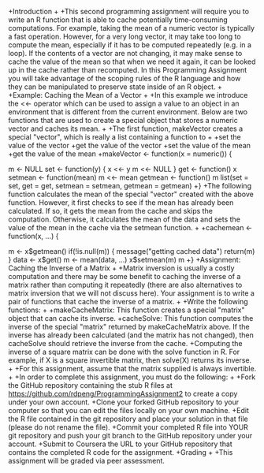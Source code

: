 +Introduction
+
+This second programming assignment will require you to write an R function that is able to cache potentially time-consuming computations. For example, taking the mean of a numeric vector is typically a fast operation. However, for a very long vector, it may take too long to compute the mean, especially if it has to be computed repeatedly (e.g. in a loop). If the contents of a vector are not changing, it may make sense to cache the value of the mean so that when we need it again, it can be looked up in the cache rather than recomputed. In this Programming Assignment you will take advantage of the scoping rules of the R language and how they can be manipulated to preserve state inside of an R object.
+
+Example: Caching the Mean of a Vector
+
+In this example we introduce the <<- operator which can be used to assign a value to an object in an environment that is different from the current environment. Below are two functions that are used to create a special object that stores a numeric vector and caches its mean.
+
+The first function, makeVector creates a special "vector", which is really a list containing a function to
+
+set the value of the vector
+get the value of the vector
+set the value of the mean
+get the value of the mean
+makeVector <- function(x = numeric()) {

   m <- NULL
   set <- function(y) {
           x <<- y
           m <<- NULL
   }
   get <- function() x
   setmean <- function(mean) m <<- mean
   getmean <- function() m
   list(set = set, get = get,
        setmean = setmean,
        getmean = getmean)
+}
+The following function calculates the mean of the special "vector" created with the above function. However, it first checks to see if the mean has already been calculated. If so, it gets the mean from the cache and skips the computation. Otherwise, it calculates the mean of the data and sets the value of the mean in the cache via the setmean function.
+
+cachemean <- function(x, ...) {

   m <- x$getmean()
   if(!is.null(m)) {
           message("getting cached data")
           return(m)
   }
   data <- x$get()
   m <- mean(data, ...)
   x$setmean(m)
   m
+}
+Assignment: Caching the Inverse of a Matrix
+
+Matrix inversion is usually a costly computation and there may be some benefit to caching the inverse of a matrix rather than computing it repeatedly (there are also alternatives to matrix inversion that we will not discuss here). Your assignment is to write a pair of functions that cache the inverse of a matrix.
+
+Write the following functions:
+
+makeCacheMatrix: This function creates a special "matrix" object that can cache its inverse.
+cacheSolve: This function computes the inverse of the special "matrix" returned by makeCacheMatrix above. If the inverse has already been calculated (and the matrix has not changed), then cacheSolve should retrieve the inverse from the cache.
+Computing the inverse of a square matrix can be done with the solve function in R. For example, if X is a square invertible matrix, then solve(X) returns its inverse.
+
+For this assignment, assume that the matrix supplied is always invertible.
+
+In order to complete this assignment, you must do the following:
+
+Fork the GitHub repository containing the stub R files at https://github.com/rdpeng/ProgrammingAssignment2 to create a copy under your own account.
+Clone your forked GitHub repository to your computer so that you can edit the files locally on your own machine.
+Edit the R file contained in the git repository and place your solution in that file (please do not rename the file).
+Commit your completed R file into YOUR git repository and push your git branch to the GitHub repository under your account.
+Submit to Coursera the URL to your GitHub repository that contains the completed R code for the assignment.
+Grading
+
+This assignment will be graded via peer assessment.
